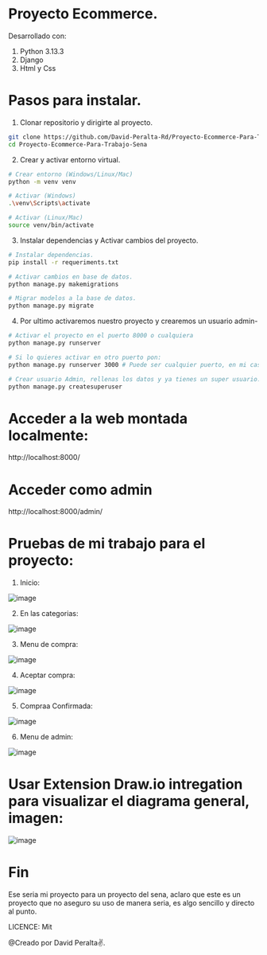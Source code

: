 # Proyecto Ecommerce.
Desarrollado con:
1. Python 3.13.3
2. Django
3. Html y Css

# Pasos para instalar.
1. Clonar repositorio y dirigirte al proyecto.
```bash
git clone https://github.com/David-Peralta-Rd/Proyecto-Ecommerce-Para-Trabajo-Sena.git
cd Proyecto-Ecommerce-Para-Trabajo-Sena
```
2. Crear y activar entorno virtual.
```bash
# Crear entorno (Windows/Linux/Mac)
python -m venv venv

# Activar (Windows)
.\venv\Scripts\activate

# Activar (Linux/Mac)
source venv/bin/activate
```
3. Instalar dependencias y Activar cambios del proyecto.
```bash
# Instalar dependencias.
pip install -r requeriments.txt

# Activar cambios en base de datos.
python manage.py makemigrations

# Migrar modelos a la base de datos.
python manage.py migrate
```
4. Por ultimo activaremos nuestro proyecto y crearemos un usuario admin-
```bash
# Activar el proyecto en el puerto 8000 o cualquiera
python manage.py runserver

# Si lo quieres activar en otro puerto pon:
python manage.py runserver 3000 # Puede ser cualquier puerto, en mi caso puse 3000.

# Crear usuario Admin, rellenas los datos y ya tienes un super usuario.
python manage.py createsuperuser
```
# Acceder a la web montada localmente:
http://localhost:8000/

# Acceder como admin
http://localhost:8000/admin/

# Pruebas de mi trabajo para el proyecto:
1. Inicio:

![image](https://github.com/user-attachments/assets/88c6c194-5f6a-4854-9bc9-917fb624a98f)

2. En las categorias:

![image](https://github.com/user-attachments/assets/e82f3985-2333-4358-8cf8-795ec8ff49d4)

3. Menu de compra:

![image](https://github.com/user-attachments/assets/1940954d-271d-4d5e-83f5-644e2369273e)

4. Aceptar compra:

![image](https://github.com/user-attachments/assets/bcf6350f-c3d4-447d-a1c2-f060a36ca091)

5. Compraa Confirmada:

![image](https://github.com/user-attachments/assets/5054457a-edab-4d12-aab2-79e6f403850c)

6. Menu de admin:

![image](https://github.com/user-attachments/assets/881742d4-c1ad-4fc6-9bd4-bf3024ae5fd8)

# Usar Extension Draw.io intregation para visualizar el diagrama general, imagen:
![image](https://github.com/user-attachments/assets/b373f600-a04a-466c-8d14-afd2fa0af138)


# Fin
Ese seria mi proyecto para un proyecto del sena, aclaro que este es un proyecto que no aseguro su uso de manera seria,
es algo sencillo y directo al punto.

LICENCE: Mit

@Creado por David Peralta✌️.
